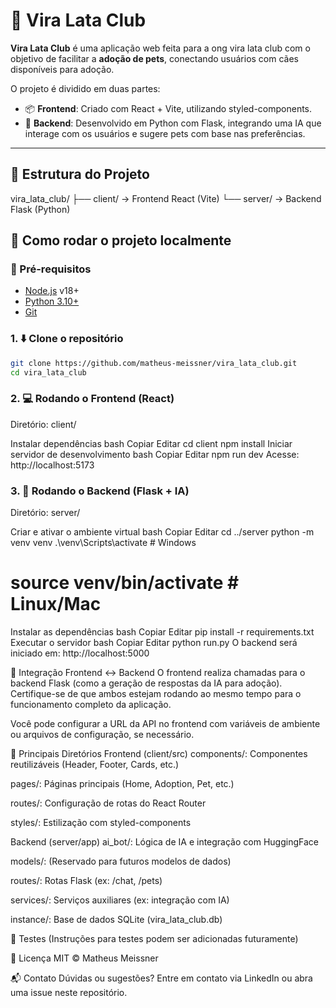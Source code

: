 # 🐾 Vira Lata Club

**Vira Lata Club** é uma aplicação web feita para a ong vira lata club com o objetivo de facilitar a **adoção de pets**, conectando usuários com cães disponíveis para adoção.

O projeto é dividido em duas partes:

- 📦 **Frontend**: Criado com React + Vite, utilizando styled-components.
- 🧠 **Backend**: Desenvolvido em Python com Flask, integrando uma IA que interage com os usuários e sugere pets com base nas preferências.

---

## 📁 Estrutura do Projeto

vira_lata_club/
├── client/ → Frontend React (Vite)
└── server/ → Backend Flask (Python)

## 🚀 Como rodar o projeto localmente

### 🔧 Pré-requisitos

- [Node.js](https://nodejs.org/) v18+
- [Python 3.10+](https://www.python.org/)
- [Git](https://git-scm.com/)

### 1. ⬇️ Clone o repositório

```bash
git clone https://github.com/matheus-meissner/vira_lata_club.git
cd vira_lata_club
```

### 2. 💻 Rodando o Frontend (React)

Diretório: client/

Instalar dependências
bash
Copiar
Editar
cd client
npm install
Iniciar servidor de desenvolvimento
bash
Copiar
Editar
npm run dev
Acesse: http://localhost:5173

### 3. 🧠 Rodando o Backend (Flask + IA)
Diretório: server/

Criar e ativar o ambiente virtual
bash
Copiar
Editar
cd ../server
python -m venv venv
.\venv\Scripts\activate         # Windows
# source venv/bin/activate     # Linux/Mac
Instalar as dependências
bash
Copiar
Editar
pip install -r requirements.txt
Executar o servidor
bash
Copiar
Editar
python run.py
O backend será iniciado em: http://localhost:5000

🔌 Integração Frontend <-> Backend
O frontend realiza chamadas para o backend Flask (como a geração de respostas da IA para adoção). Certifique-se de que ambos estejam rodando ao mesmo tempo para o funcionamento completo da aplicação.

Você pode configurar a URL da API no frontend com variáveis de ambiente ou arquivos de configuração, se necessário.

📂 Principais Diretórios
Frontend (client/src)
components/: Componentes reutilizáveis (Header, Footer, Cards, etc.)

pages/: Páginas principais (Home, Adoption, Pet, etc.)

routes/: Configuração de rotas do React Router

styles/: Estilização com styled-components

Backend (server/app)
ai_bot/: Lógica de IA e integração com HuggingFace

models/: (Reservado para futuros modelos de dados)

routes/: Rotas Flask (ex: /chat, /pets)

services/: Serviços auxiliares (ex: integração com IA)

instance/: Base de dados SQLite (vira_lata_club.db)

🧪 Testes
(Instruções para testes podem ser adicionadas futuramente)

📄 Licença
MIT © Matheus Meissner

📬 Contato
Dúvidas ou sugestões? Entre em contato via LinkedIn ou abra uma issue neste repositório.
